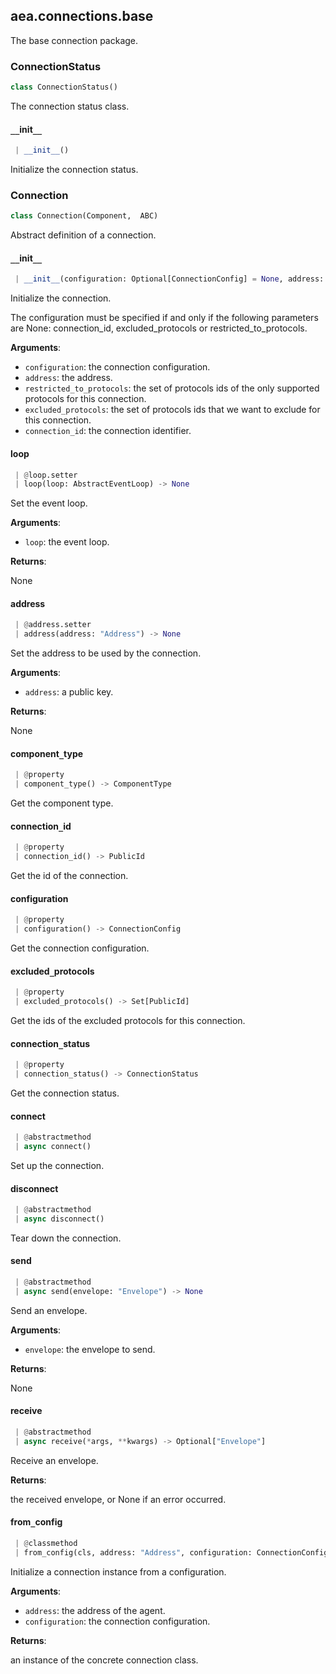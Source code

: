<a name=".aea.connections.base"></a>
## aea.connections.base

The base connection package.

<a name=".aea.connections.base.ConnectionStatus"></a>
### ConnectionStatus

```python
class ConnectionStatus()
```

The connection status class.

<a name=".aea.connections.base.ConnectionStatus.__init__"></a>
#### `__`init`__`

```python
 | __init__()
```

Initialize the connection status.

<a name=".aea.connections.base.Connection"></a>
### Connection

```python
class Connection(Component,  ABC)
```

Abstract definition of a connection.

<a name=".aea.connections.base.Connection.__init__"></a>
#### `__`init`__`

```python
 | __init__(configuration: Optional[ConnectionConfig] = None, address: Optional["Address"] = None, restricted_to_protocols: Optional[Set[PublicId]] = None, excluded_protocols: Optional[Set[PublicId]] = None, connection_id: Optional[PublicId] = None)
```

Initialize the connection.

The configuration must be specified if and only if the following
parameters are None: connection_id, excluded_protocols or restricted_to_protocols.

**Arguments**:

- `configuration`: the connection configuration.
- `address`: the address.
- `restricted_to_protocols`: the set of protocols ids of the only supported protocols for this connection.
- `excluded_protocols`: the set of protocols ids that we want to exclude for this connection.
- `connection_id`: the connection identifier.

<a name=".aea.connections.base.Connection.loop"></a>
#### loop

```python
 | @loop.setter
 | loop(loop: AbstractEventLoop) -> None
```

Set the event loop.

**Arguments**:

- `loop`: the event loop.

**Returns**:

None

<a name=".aea.connections.base.Connection.address"></a>
#### address

```python
 | @address.setter
 | address(address: "Address") -> None
```

Set the address to be used by the connection.

**Arguments**:

- `address`: a public key.

**Returns**:

None

<a name=".aea.connections.base.Connection.component_type"></a>
#### component`_`type

```python
 | @property
 | component_type() -> ComponentType
```

Get the component type.

<a name=".aea.connections.base.Connection.connection_id"></a>
#### connection`_`id

```python
 | @property
 | connection_id() -> PublicId
```

Get the id of the connection.

<a name=".aea.connections.base.Connection.configuration"></a>
#### configuration

```python
 | @property
 | configuration() -> ConnectionConfig
```

Get the connection configuration.

<a name=".aea.connections.base.Connection.excluded_protocols"></a>
#### excluded`_`protocols

```python
 | @property
 | excluded_protocols() -> Set[PublicId]
```

Get the ids of the excluded protocols for this connection.

<a name=".aea.connections.base.Connection.connection_status"></a>
#### connection`_`status

```python
 | @property
 | connection_status() -> ConnectionStatus
```

Get the connection status.

<a name=".aea.connections.base.Connection.connect"></a>
#### connect

```python
 | @abstractmethod
 | async connect()
```

Set up the connection.

<a name=".aea.connections.base.Connection.disconnect"></a>
#### disconnect

```python
 | @abstractmethod
 | async disconnect()
```

Tear down the connection.

<a name=".aea.connections.base.Connection.send"></a>
#### send

```python
 | @abstractmethod
 | async send(envelope: "Envelope") -> None
```

Send an envelope.

**Arguments**:

- `envelope`: the envelope to send.

**Returns**:

None

<a name=".aea.connections.base.Connection.receive"></a>
#### receive

```python
 | @abstractmethod
 | async receive(*args, **kwargs) -> Optional["Envelope"]
```

Receive an envelope.

**Returns**:

the received envelope, or None if an error occurred.

<a name=".aea.connections.base.Connection.from_config"></a>
#### from`_`config

```python
 | @classmethod
 | from_config(cls, address: "Address", configuration: ConnectionConfig) -> "Connection"
```

Initialize a connection instance from a configuration.

**Arguments**:

- `address`: the address of the agent.
- `configuration`: the connection configuration.

**Returns**:

an instance of the concrete connection class.

